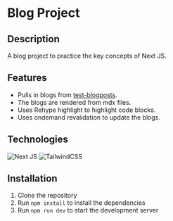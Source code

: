 # Blog Project

## Description

A blog project to practice the key concepts of Next JS.

## Features

- Pulls in blogs from [test-blogposts](https://github.com/adityaphasu/test-blogposts).
- The blogs are rendered from mdx files.
- Uses Rehype highlight to highlight code blocks.
- Uses ondemand revalidation to update the blogs.

## Technologies

![Next JS](https://img.shields.io/badge/Next-black?style=for-the-badge&logo=next.js&logoColor=white)
![TailwindCSS](https://img.shields.io/badge/tailwindcss-%2338B2AC.svg?style=for-the-badge&logo=tailwind-css&logoColor=white)

## Installation

1. Clone the repository
2. Run `npm install` to install the dependencies
3. Run `npm run dev` to start the development server
